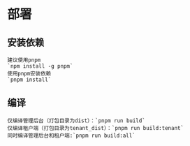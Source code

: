 # 部署

## 安装依赖
    建议使用pnpm
    `npm install -g pnpm`
    使用pnpm安装依赖
    `pnpm install`
    
## 编译
    仅编译管理后台（打包目录为dist）：`pnpm run build`
    仅编译租户端（打包目录为tenant_dist）：`pnpm run build:tenant`
    同时编译管理后台和租户端:`pnpm run build:all`